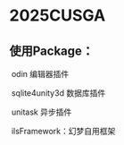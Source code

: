 # 2025CUSGA

## 使用Package：

​	odin 编辑器插件

​	sqlite4unity3d 数据库插件

​	unitask 异步插件

​	ilsFramework：幻梦自用框架